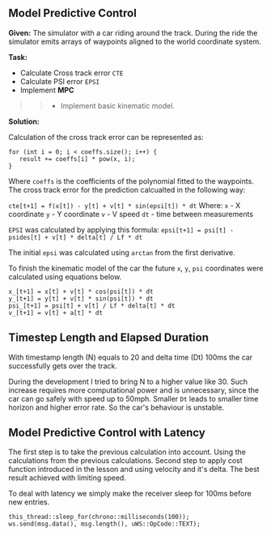 ## Model Predictive Control

**Given:**
The simulator with a car riding around the track.
 During the ride the simulator emits arrays of
 waypoints aligned to the world coordinate system.
 
**Task:**
- Calculate Cross track error `CTE`
- Calculate PSI error `EPSI`
- Implement **MPC**
>> - Implement basic kinematic model. 

**Solution:**

Calculation of the cross track error can be represented as:
```
for (int i = 0; i < coeffs.size(); i++) {
   result += coeffs[i] * pow(x, i);
}
```
Where `coeffs` is the coefficients of the polynomial fitted to the waypoints.
The cross track error for the prediction calcualted in the following way:

`cte[t+1] = f(x[t]) - y[t] + v[t] * sin(epsi[t]) * dt`
Where:
`x` - X coordinate
`y` - Y coordinate
`v` - V speed
`dt` - time between measurements

`EPSI` was calculated by applying this formula:
`epsi[t+1] = psi[t] - psides[t] + v[t] * delta[t] / Lf * dt`

The initial `epsi` was calculated using `arctan` from the first derivative.  

To finish the kinematic model of the car the future `x`, `y`, `psi` 
coordinates were calculated using equations below.

```
x_[t+1] = x[t] + v[t] * cos(psi[t]) * dt
y_[t+1] = y[t] + v[t] * sin(psi[t]) * dt
psi_[t+1] = psi[t] + v[t] / Lf * delta[t] * dt
v_[t+1] = v[t] + a[t] * dt
```

## Timestep Length and Elapsed Duration

With timestamp length (N) equals to 20 and delta time (Dt) 100ms the car successfully gets over the track.

During the development I tried to bring N to a higher value like 30. Such increase requires more computational power and
is unnecessary, since the car can go safely with speed up to 50mph. Smaller `Dt` leads to smaller time horizon and higher error rate.
So the car's behaviour is unstable.  

## Model Predictive Control with Latency

The first step is to take the previous calculation into account. Using the calculations from the previous calculations.
Second step to apply cost function introduced in the lesson and using velocity and it's delta. 
The best result achieved with limiting speed. 

To deal with latency we simply make the receiver sleep for 100ms before new entries. 

```
this_thread::sleep_for(chrono::milliseconds(100));
ws.send(msg.data(), msg.length(), uWS::OpCode::TEXT);
```